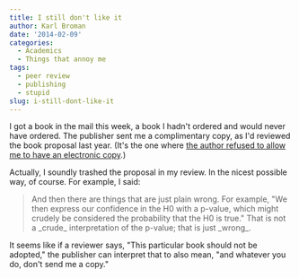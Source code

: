 ```yaml
---
title: I still don't like it
author: Karl Broman
date: '2014-02-09'
categories:
  - Academics
  - Things that annoy me
tags:
  - peer review
  - publishing
  - stupid
slug: i-still-dont-like-it
---
```


I got a book in the mail this week, a book I hadn't ordered and would never have ordered. The publisher sent me a complimentary copy, as I'd reviewed the book proposal last year. (It's the one where [the author refused to allow me to have an electronic copy](http://kbroman.org/blog/2013/03/07/what-a-waste-of-paper/).)

Actually, I soundly trashed the proposal in my review. In the nicest possible way, of course. For example, I said:

<blockquote>
And then there are things that are just plain wrong. For example, "We then express our confidence in the H0 with a p-value, which might crudely be considered the probability that the H0 is true." That is not a _crude_ interpretation of the p-value; that is just _wrong_.
</blockquote>

It seems like if a reviewer says, "This particular book should not be adopted," the publisher can interpret that to also mean, "and whatever you do, don't send me a copy."

